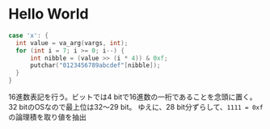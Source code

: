 # Hello World

```c
case 'x': {
  int value = va_arg(vargs, int);
  for (int i = 7; i >= 0; i--) {
      int nibble = (value >> (i * 4)) & 0xf;
      putchar("0123456789abcdef"[nibble]);
  }
}
```

16進数表記を行う。ビットでは4 bitで16進数の一桁であることを念頭に置く。
32 bitのOSなので最上位は32～29 bit。
ゆえに、28 bit分ずらして、`1111 = 0xf`の論理積を取り値を抽出
